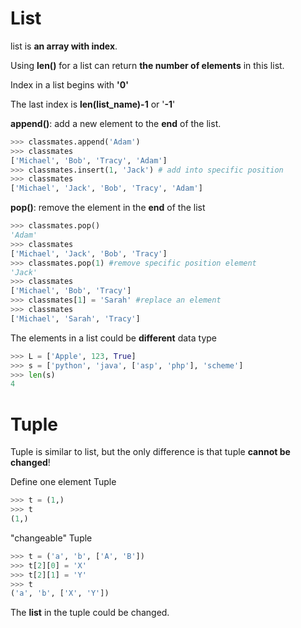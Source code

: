 # List

list is __an array with index__.

Using __len()__ for a list can return __the number of elements__ in this list.

Index in a list begins with __'0'__

The last index is __len(list_name)-1__ or '__-1__'

__append()__: add a new element to the __end__ of the list.

```Python
>>> classmates.append('Adam')
>>> classmates
['Michael', 'Bob', 'Tracy', 'Adam']
>>> classmates.insert(1, 'Jack') # add into specific position
>>> classmates
['Michael', 'Jack', 'Bob', 'Tracy', 'Adam']
```

__pop()__: remove the element in the __end__ of the list

```Python
>>> classmates.pop()
'Adam'
>>> classmates
['Michael', 'Jack', 'Bob', 'Tracy']
>>> classmates.pop(1) #remove specific position element
'Jack'
>>> classmates
['Michael', 'Bob', 'Tracy']
>>> classmates[1] = 'Sarah' #replace an element
>>> classmates
['Michael', 'Sarah', 'Tracy']
```

The elements in a list could be __different__ data type

```Python
>>> L = ['Apple', 123, True]
>>> s = ['python', 'java', ['asp', 'php'], 'scheme']
>>> len(s)
4
```
# Tuple

Tuple is similar to list, but the only difference is that tuple __cannot be changed__!

Define one element Tuple
```Python
>>> t = (1,)
>>> t
(1,)
```
"changeable" Tuple
```Python
>>> t = ('a', 'b', ['A', 'B'])
>>> t[2][0] = 'X'
>>> t[2][1] = 'Y'
>>> t
('a', 'b', ['X', 'Y'])
```
The __list__ in the tuple could be changed.
